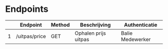 ---
---

# Endpoints

|  | Endpoint | Method | Beschrijving | Authenticatie |
| --- | --- | --- | --- | --- |
| 1 | /uitpas/price | GET | Ophalen prijs uitpas | Balie Medewerker |